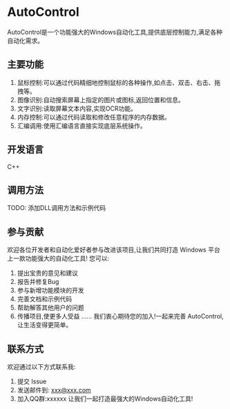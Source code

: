 # AutoControl
AutoControl是一个功能强大的Windows自动化工具,提供底层控制能力,满足各种自动化需求。
## 主要功能
1. 鼠标控制:可以通过代码精细地控制鼠标的各种操作,如点击、双击、右击、拖拽等。
2. 图像识别:自动搜索屏幕上指定的图片或图标,返回位置和信息。
3. 文字识别:读取屏幕文本内容,实现OCR功能。
4. 内存控制:可以通过代码读取和修改任意程序的内存数据。 
5. 汇编调用:使用汇编语言直接实现底层系统操作。
## 开发语言
C++
## 调用方法
TODO: 添加DLL调用方法和示例代码
## 参与贡献
欢迎各位开发者和自动化爱好者参与改进该项目,让我们共同打造 Windows 平台上一款功能强大的自动化工具!
您可以:
1. 提出宝贵的意见和建议
2. 报告并修复Bug
3. 参与新增功能模块的开发
4. 完善文档和示例代码
5. 帮助解答其他用户的问题
6. 传播项目,使更多人受益
......
我们衷心期待您的加入!一起来完善 AutoControl,让生活变得更简单。
## 联系方式
欢迎通过以下方式联系我:
1. 提交 Issue
2. 发送邮件到: xxx@xxx.com
3. 加入QQ群:xxxxxx
让我们一起打造最强大的Windows自动化工具!
